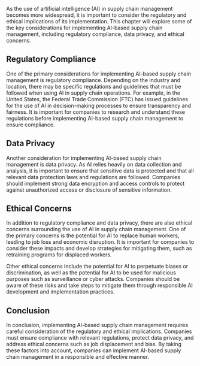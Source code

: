 
As the use of artificial intelligence (AI) in supply chain management becomes more widespread, it is important to consider the regulatory and ethical implications of its implementation. This chapter will explore some of the key considerations for implementing AI-based supply chain management, including regulatory compliance, data privacy, and ethical concerns.

Regulatory Compliance
---------------------

One of the primary considerations for implementing AI-based supply chain management is regulatory compliance. Depending on the industry and location, there may be specific regulations and guidelines that must be followed when using AI in supply chain operations. For example, in the United States, the Federal Trade Commission (FTC) has issued guidelines for the use of AI in decision-making processes to ensure transparency and fairness. It is important for companies to research and understand these regulations before implementing AI-based supply chain management to ensure compliance.

Data Privacy
------------

Another consideration for implementing AI-based supply chain management is data privacy. As AI relies heavily on data collection and analysis, it is important to ensure that sensitive data is protected and that all relevant data protection laws and regulations are followed. Companies should implement strong data encryption and access controls to protect against unauthorized access or disclosure of sensitive information.

Ethical Concerns
----------------

In addition to regulatory compliance and data privacy, there are also ethical concerns surrounding the use of AI in supply chain management. One of the primary concerns is the potential for AI to replace human workers, leading to job loss and economic disruption. It is important for companies to consider these impacts and develop strategies for mitigating them, such as retraining programs for displaced workers.

Other ethical concerns include the potential for AI to perpetuate biases or discrimination, as well as the potential for AI to be used for malicious purposes such as surveillance or cyber attacks. Companies should be aware of these risks and take steps to mitigate them through responsible AI development and implementation practices.

Conclusion
----------

In conclusion, implementing AI-based supply chain management requires careful consideration of the regulatory and ethical implications. Companies must ensure compliance with relevant regulations, protect data privacy, and address ethical concerns such as job displacement and bias. By taking these factors into account, companies can implement AI-based supply chain management in a responsible and effective manner.
